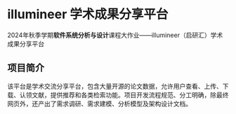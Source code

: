 # illumineer 学术成果分享平台

2024年秋季学期**软件系统分析与设计**课程大作业——illumineer（启研汇）学术成果分享平台

## 项目简介

该平台是学术交流分享平台，包含大量开源的论文数据，允许用户查看、上传、下载、认领文献，提供推荐和各类检索功能。项目开发流程规范、分工明确，除最终网页外，还产出了需求调研、需求建模、分析模型及架构设计文档。